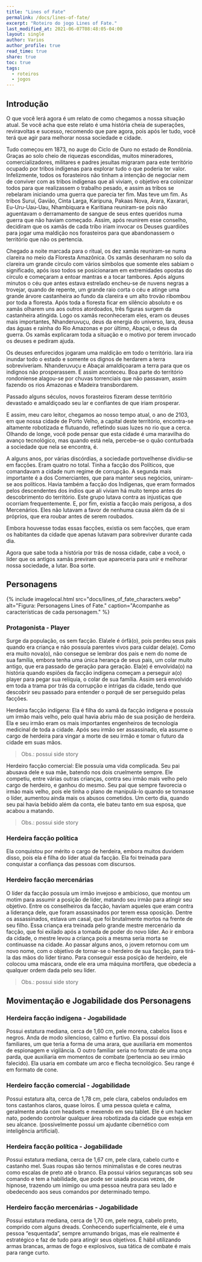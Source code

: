 ```yaml
---
title: "Lines of Fate"
permalink: /docs/lines-of-fate/
excerpt: "Roteiro do jogo Lines of Fate."
last_modified_at: 2021-06-07T08:48:05-04:00
layout: single
author: Varios
author_profile: true
read_time: true
share: true
toc: true
tags:
  - roteiros
  - jogos
---
```


## Introdução

O que você lerá agora é um relato de como chegamos a nossa situação atual. Se você acha que este relato é uma história cheia de superações, reviravoltas e sucesso, recomendo que pare agora, pois após ler tudo, você terá que agir para melhorar nossa sociedade e cidade.

Tudo começou em 1873, no auge do Ciclo de Ouro no estado de Rondônia. Graças ao solo cheio de riquezas escondidas, muitos mineradores, comercializadores, militares e padres jesuítas migraram para este território ocupado por tribos indígenas para explorar tudo o que poderia ter valor. Infelizmente, todos os forasteiros não tinham a intenção de negociar nem de conviver com as tribos indígenas que ali viviam, o objetivo era colonizar todos para que realizassem o trabalho pesado, e assim as tribos se rebelaram iniciando uma guerra que parecia ter fim. Mas teve um fim. As tribos Suruí, Gavião, Cinta Larga, Karipuna, Pakaas Nova, Arara, Kaxarari, Eu-Uru-Uau-Uau, Nhambiquara e Karitiana reuniram-se pois não aguentavam o derramamento de sangue de seus entes queridos numa guerra que não haviam começado. Assim, após reunirem esse conselho, decidiram que os xamãs de cada tribo iriam invocar os Deuses guardiões para jogar uma maldição nos forasteiros para que abandonassem o território que não os pertencia.

Chegado a noite marcada para o ritual, os dez xamãs reuniram-se numa clareira no meio da Floresta Amazônica. Os xamãs desenharam no solo da clareira um grande círculo com vários símbolos que somente eles sabiam o significado, após isso todos se posicionaram em extremidades opostas do círculo e começaram a entoar mantras e a tocar tambores. Após alguns minutos o céu que antes estava estrelado encheu-se de nuvens negras a trovejar, quando de repente, um grande raio corta o céu e atinge uma grande árvore castanheira ao fundo da clareira e um alto trovão ribombou por toda a floresta. Após toda a floresta ficar em silêncio absoluto e os xamãs olharem uns aos outros atordoados, três figuras surgem da castanheira atingida. Logo os xamãs reconheceram eles, eram os deuses mais importantes, Nhanderuvuçu, deus da energia do universo, Iara, deusa das águas e rainha do Rio Amazonas e por último, Abaçai, o deus da guerra. Os xamãs explicaram toda a situação e o motivo por terem invocado os deuses e pediram ajuda.

Os deuses enfurecidos jogaram uma maldição em todo o território. Iara iria inundar todo o estado e somente os dignos de herdarem a terra sobreviveriam. Nhanderuvuçu e Abaçai amaldiçoaram a terra para que os indignos não prosperassem. E assim aconteceu. Boa parte do território rondoniense alagou-se por chuvas torrenciais que não passavam, assim fazendo os rios Amazonas e Madeira transbordarem.

Passado alguns séculos, novos forasteiros fizeram desse território devastado e amaldiçoado seu lar e confiantes de que iriam prosperar.

E assim, meu caro leitor, chegamos ao nosso tempo atual, o ano de 2103, em que nossa cidade de Porto Velho, a capital deste território, encontra-se altamente robotizada e flutuando, refletindo suas luzes no rio que a cerca. Olhando de longe, você pode pensar que esta cidade é uma maravilha do avanço tecnológico, mas quando está nela, percebe-se o quão conturbada a sociedade que nela se encontra, é.

A alguns anos, por várias discórdias, a sociedade portovelhense dividiu-se em facções. Eram quatro no total. Tinha a facção dos Políticos, que comandavam a cidade num regime de corrupção. A segunda mais importante é a dos Comerciantes, que para manter seus negócios, uniram-se aos políticos. Havia também a facção dos Indígenas, que eram formados pelos descendentes dos índios que ali viviam há muito tempo antes do descobrimento do território. Este grupo lutava contra as injustiças que ocorriam frequentemente. E, por fim, existia a facção mais perigosa, a dos Mercenários. Eles não lutavam a favor de nenhuma causa além da de si próprios, que era roubar antes de serem roubados.

Embora houvesse todas essas facções, existia os sem facções, que eram os habitantes da cidade que apenas lutavam para sobreviver durante cada dia.

Agora que sabe toda a história por trás de nossa cidade, cabe a você, o líder que os antigos xamãs previram que apareceria para unir e melhorar nossa sociedade, a lutar. Boa sorte.

## Personagens

{% include imagelocal.html
    src="docs/lines_of_fate_characters.webp"
    alt="Figura: Personagens Lines of Fate."
    caption="Acompanhe as características de cada personagem."
%}

### Protagonista - Player

Surge da população, os sem facção. Ela\ele é órfã(o), pois perdeu seus pais quando era criança e não possuía parentes vivos para cuidar dela(e). Como era muito nova(o), não consegue se lembrar dos pais e nem do nome de sua família, embora tenha uma única herança de seus pais, um colar muito antigo, que era passado de geração para geração. Ela(e) é envolvida(o) na história quando espiões da facção indígena começam a perseguir a(o) player para pegar sua relíquia, o colar de sua família. Assim será envolvido em toda a trama por trás da corrupção e intrigas da cidade, tendo que descobrir seu passado para entender o porquê de ser perseguido pelas facções.

Herdeira facção indígena: Ela é filha do xamã da facção indígena e possuía um irmão mais velho, pelo qual havia abriu mão de sua posição de herdeira. Ela e seu irmão eram os mais importantes engenheiros de tecnologia medicinal de toda a cidade. Após seu irmão ser assassinado, ela assume o cargo de herdeira para vingar a morte de seu irmão e tomar o futuro da cidade em suas mãos.

> Obs.: possui side story

Herdeiro facção comercial: Ele possuía uma vida complicada. Seu pai abusava dele e sua mãe, batendo nos dois cruelmente sempre. Ele competiu, entre várias outras crianças, contra seu irmão mais velho pelo cargo de herdeiro, e ganhou do mesmo. Seu pai que sempre favorecia o irmão mais velho, pois ele tinha o plano de manipulá-lo quando se tornasse o líder, aumentou ainda mais os abusos cometidos. Um certo dia, quando seu pai havia bebido além da conta, ele bateu tanto em sua esposa, que acabou a matando.

> Obs.: possui side story

### Herdeira facção política

Ela conquistou por mérito o cargo de herdeira, embora muitos duvidem disso, pois ela é filha do líder atual da facção. Ela foi treinada para conquistar a confiança das pessoas com discursos.

### Herdeiro facção mercenárias

O líder da facção possuía um irmão invejoso e ambicioso, que montou um motim para assumir a posição de líder, matando seu irmão para atingir seu objetivo. Entre os conselheiros da facção, haviam aqueles que eram contra a liderança dele, que foram assassinados por terem essa oposição. Dentre os assassinados, estava um casal, que foi brutalmente mortos na frente de seu filho. Essa criança era treinada pelo grande mestre mercenário da facção, que foi exilado após a tomada de poder do novo líder. Ao ir embora da cidade, o mestre levou a criança pois a mesma seria morta se continuasse na cidade. Ao passar alguns anos, o jovem retornou com um novo nome, com o objetivo de tornar-se o herdeiro de sua facção, para tirá-la das mãos do líder tirano. Para conseguir essa posição de herdeiro, ele colocou uma máscara, onde ele era uma máquina mortífera, que obedecia a qualquer ordem dada pelo seu líder.

> Obs.: possui side story

## Movimentação e Jogabilidade dos Personagens

### Herdeira facção indígena - Jogabilidade

Possui estatura mediana, cerca de 1,60 cm, pele morena, cabelos lisos e negros. Anda de modo silencioso, calmo e furtivo. Ela possui dois familiares, um que teria a forma de uma arara, que auxiliaria em momentos de espionagem e vigilância. O outro familiar seria no formato de uma onça parda, que auxiliaria em momentos de combate (pertencia ao seu irmão falecido). Ela usaria em combate um arco e flecha tecnológico. Seu range é em formato de cone.

### Herdeiro facção comercial - Jogabilidade

Possui estatura alta, cerca de 1,78 cm, pele clara, cabelos ondulados em tons castanhos claros, quase loiros. É uma pessoa quieta e calma, geralmente anda com headsets e mexendo em seu tablet. Ele é um hacker nato, podendo controlar qualquer área robotizada da cidade que esteja em seu alcance. (possivelmente possui um ajudante cibernético com inteligência artificial).

### Herdeira facção política - Jogabilidade

Possui estatura mediana, cerca de 1,67 cm, pele clara, cabelo curto e castanho mel. Suas roupas são ternos minimalistas e de cores neutras como escalas de preto até o branco. Ela possui vários seguranças sob seu comando e tem a habilidade, que pode ser usada poucas vezes, de hipnose, trazendo um inimigo ou uma pessoa neutra para seu lado e obedecendo aos seus comandos por determinado tempo.

### Herdeiro facção mercenárias - Jogabilidade

Possui estatura mediana, cerca de 1,70 cm, pele negra, cabelo preto, comprido com alguns dreads. Conhecendo superficialmente, ele é uma pessoa “esquentada”, sempre arrumando brigas, mas ele realmente é estratégico e faz de tudo para atingir seus objetivos. É hábil utilizando armas brancas, armas de fogo e explosivos, sua tática de combate é mais para range curto.
